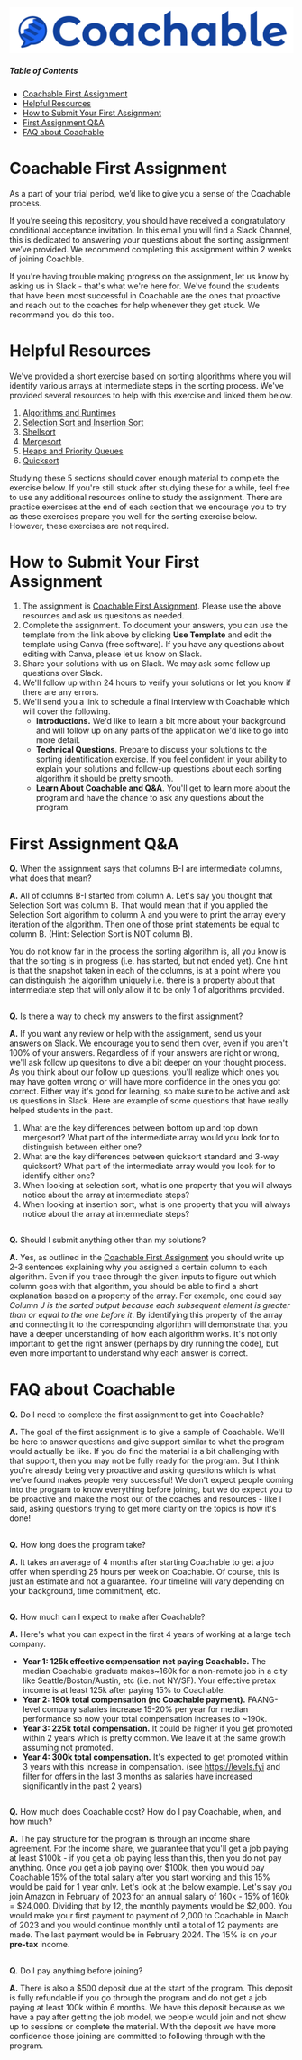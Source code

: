![logo.png](logo.png)

##### Table of Contents
- [Coachable First Assignment](#coachable-first-assignment)
- [Helpful Resources](#helpful-resources)
- [How to Submit Your First Assignment](#how-to-submit-your-first-assignment)
- [First Assignment Q&A](#first-assignment-qa)
- [FAQ about Coachable](#faq-about-coachable)

# Coachable First Assignment
As a part of your trial period, we’d like to give you a sense of the Coachable process.

If you’re seeing this repository, you should have received a congratulatory conditional acceptance invitation. In this email you will find a Slack Channel, this is dedicated to answering your questions about the sorting assignment we’ve provided. We recommend completing this assignment within 2 weeks of joining Coachble.  

If you're having trouble making progress on the assignment, let us know by asking us in Slack - that's what we're here for. We've found the students that have been most successful in Coachable are the ones that  proactive and reach out to the coaches for help whenever they get stuck. We recommend you do this too.

# Helpful Resources
We've provided a short exercise based on sorting algorithms where you will identify various arrays at intermediate steps in the sorting process. We've provided several resources to help with this exercise and linked them below.

1. [Algorithms and Runtimes](/1_algorithms_runtime)
2. [Selection Sort and Insertion Sort](/2_elementary_sorts)
3. [Shellsort](/shellsort)
4. [Mergesort](/3_mergesort/)
5. [Heaps and Priority Queues](/4_priority_queues/)
6. [Quicksort](/5_quicksort/)

Studying these 5 sections should cover enough material to complete the exercise below. If you're still stuck after studying these for a while, feel free to use any additional resources online to study the assignment. There are practice exercises at the end of each section that we encourage you to try as these exercises prepare you well for the sorting exercise below. However, these exercises are not required. 

# How to Submit Your First Assignment

1. The assignment is [Coachable First Assignment](https://www.canva.com/design/DAFG1GlD-1Y/zAOskBrDV9-pJpWTgpX32Q/view?utm_content=DAFG1GlD-1Y&utm_campaign=designshare&utm_medium=link&utm_source=publishsharelink&mode=preview). Please use the above resources and ask us quesitons as needed.
2. Complete the assignment. To document your answers, you can use the template from the link above by clicking __Use Template__ and edit the template using Canva (free software). If you have any questions about editing with Canva, please let us know on Slack.
3. Share your solutions with us on Slack. We may ask some follow up questions over Slack.
4. We'll follow up within 24 hours to verify your solutions or let you know if there are any errors.
5. We'll send you a link to schedule a final interview with Coachable which will cover the following.
    *  __Introductions.__ We'd like to learn a bit more about your background and will follow up on any parts of the application we'd like to go into more detail.
    * __Technical Questions__. Prepare to discuss your solutions to the sorting identification exercise. If you feel confident in your ability to explain your solutions and follow-up questions about each sorting algorithm it should be pretty smooth.
    * __Learn About Coachable and Q&A__. You'll get to learn more about the program and have the chance to ask any questions about the program.
    

# First Assignment Q&A

**Q.** When the assignment says that columns B-I are intermediate columns, what does that mean?

**A.** All of columns B-I started from column A. Let's say you thought that Selection Sort was column B. That would mean that if you applied the Selection Sort algorithm to column A and you were to print the array every iteration of the algorithm. Then one of those print statements be equal to column B. (Hint: Selection Sort is NOT column B).

You do not know far in the process the sorting algorithm is, all you know is that the sorting is in progress (i.e. has started, but not ended yet). One hint is that the snapshot taken in each of the columns, is at a point where you can distinguish the algorithm uniquely i.e. there is a property about that intermediate step that will only allow it to be only 1 of algorithms provided.

##
**Q.** Is there a way to check my answers to the first assignment?

**A.**  If you want any review or help with the assignment, send us your answers on Slack. We encourage you to send them over, even if you aren't 100% of your answers. Regardless of if your answers are right or wrong, we'll ask follow up quesitons to dive a bit deeper on your thought process. As you think about our follow up questions, you'll realize which ones you may have gotten wrong or will have more confidence in the ones you got correct. Either way it's good for learning, so make sure to be active and ask us questions in Slack. Here are example of some questions that have really helped students in the past.

1. What are the key differences between bottom up and top down mergesort? What part of the intermediate array would you look for to distinguish between either one?
2. What are the key differences between quicksort standard and 3-way quicksort? What part of the intermediate array would you look for to identify either one?
3. When looking at selection sort, what is one property that you will always notice about the array at intermediate steps?
4. When looking at insertion sort, what is one property that you will always notice about the array at intermediate steps?

##
**Q.** Should I submit anything other than my solutions? 

**A.** Yes, as outlined in the [Coachable First Assignment](https://www.canva.com/design/DAFG1GlD-1Y/zAOskBrDV9-pJpWTgpX32Q/view?utm_content=DAFG1GlD-1Y&utm_campaign=designshare&utm_medium=link&utm_source=publishsharelink&mode=preview) you should write up 2-3 sentences explaining why you assigned a certain column to each algorithm. Even if you trace through the given inputs to figure out which column goes with that algorithm, you should be able to find a short explanation based on a property of the array. For example, one could say _Column J is the sorted output because each subsequent element is greater than or equal to the one before it_. By identifying this property of the array and connecting it to the corresponding algorithm will demonstrate that you have a deeper understanding of how each algorithm works. It's not only important to get the right answer (perhaps by dry running the code), but even more important to understand why each answer is correct.


# FAQ about Coachable
**Q.** Do I need to complete the first assignment to get into Coachable?

**A.** The goal of the first assignment is to give a sample of Coachable. We'll be here to answer questions and give support similar to what the program would actually be like. If you do find the material is a bit challenging with that support, then you may not be fully ready for the program. But I think you're already being very proactive and asking questions which is what we've found makes people very successful! We don't expect people coming into the program to know everything before joining, but we do expect you to be proactive and make the most out of the coaches and resources - like I said, asking questions trying to get more clarity on the topics is how it's done!

##
**Q.** How long does the program take?

**A.** It takes an average of 4 months after starting Coachable to get a job offer when spending 25 hours per week on Coachable. Of course, this is just an estimate and not a guarantee. Your timeline will vary depending on your background, time commitment, etc. 

##
**Q.** How much can I expect to make after Coachable?

**A.** Here's what you can expect in the first 4 years of working at a large tech company.

* __Year 1: 125k effective compensation net paying Coachable.__ The median Coachable graduate makes~160k for a non-remote job in a city like Seattle/Boston/Austin, etc (i.e. not NY/SF). Your effective pretax income is at least 125k after paying 15% to Coachable.
* __Year 2: 190k total compensation (no Coachable payment).__ FAANG-level company salaries increase 15-20% per year for median performance so now your total compensation increases to ~190k.
* __Year 3: 225k total compensation.__ It could be higher if you get promoted within 2 years which is pretty common. We leave it at the same growth assuming not promoted.
* __Year 4: 300k total compensation.__ It's expected to get promoted within 3 years with this increase in compensation. (see https://levels.fyi and filter for offers in the last 3 months as salaries have increased significantly in the past 2 years)

##
**Q.** How much does Coachable cost? How do I pay Coachable, when, and how much?

**A.** The pay structure for the program is through an income share agreement. For the income share, we guarantee that you'll get a job paying at least $100k - if you get a job paying less than this, then you do not pay anything. Once you get a job paying over $100k, then you would pay Coachable 15% of the total salary after you start working and this 15% would be paid for 1 year only. Let's look at the below example.
Let's say you join Amazon in February of 2023 for an annual salary of 160k - 15% of 160k = $24,000. Dividing that by 12, the monthly payments would be $2,000. You would make your first payment to payment of 2,000 to Coachable in March of 2023 and you would continue monthly until a total of 12 payments are made. The last payment would be in February 2024. The 15% is on your __pre-tax__ income.

##
**Q.** Do I pay anything before joining?

**A.** There is also a $500 deposit due at the start of the program. This deposit is fully refundable if you go through the program and do not get a job paying at least 100k within 6 months. We have this deposit because as we have a pay after getting the job model, we people would join and not show up to sessions or complete the material. With the deposit we have more confidence those joining are committed to following through with the program.
